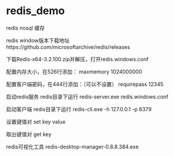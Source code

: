 # redis_demo

redis nosql 缓存

redis window版本下载地址https://github.com/microsoftarchive/redis/releases 

下载Redis-x64-3.2.100.zip并解压，打开redis.windows.conf

配置内存大小，在526行添加：
maxmemory 1024000000

配置客户端密码，在444行添加：（可以不设置）
requirepass 12345

启动redis服务
redis目录下运行 redis-server.exe redis.windows.conf

启动客户端
redis目录下运行 redis-cli.exe -h 127.0.0.1 -p 6379

设置键值对 set key value

取出键值对 get key

redis可视化工具 redis-desktop-manager-0.8.8.384.exe


